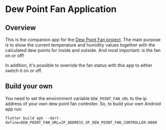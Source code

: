# Dew Point Fan Application
## Overview
This is the companion app for the [Dew Point Fan project](https://github.com/aluedtke7/dew-point-fan).
The main purpose is to show the current temperature and humidity values together with the calculated
dew points for inside and outside. And most important: is the fan on or off!

In addition, it's possible to override the fan status with this app to either switch it on or off. 

## Build your own
You need to set the environment variable `DEW_POINT_FAN_URL` to the ip address of your
own dew point fan controller. So, to build your own Android app run:

    flutter build apk --dart-define=DEW_POINT_FAN_URL=IP_ADDRESS_OF_DEW_POINT_FAN_CONTROLLER:8080
